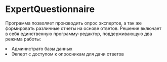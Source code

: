 # ExpertQuestionnaire
Программа позволяет производить опрос экспертов, а так же формировать различные отчеты на основе ответов.
Решение включает в себя единственную программу-редактор, поддерживающую два режима работы:
<li>Администрато базы данных
<li>Экперт с доступом к опросникам для дачи ответов
